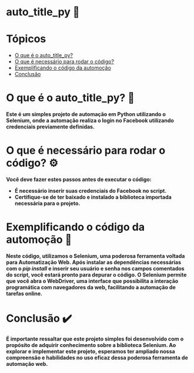 # auto_title_py 🤖

# Tópicos
* [O que é o auto_title_py?](#o-que-é-o-auto_title_py-)
* [O que é necessário para rodar o código?](#o-que-é-necessário-para-rodar-o-código-%EF%B8%8F)
* [Exemplificando o código da automoção](#exemplificando-o-código-da-automoção-)
* [Conclusão](#conclusão-%EF%B8%8F)

# O que é o auto_title_py? 🤔
**Este é um simples projeto de automação em Python utilizando o Selenium, onde a automação realiza o login no Facebook utilizando credenciais previamente definidas.**

# O que é necessário para rodar o código? ⚙️
**Você deve fazer estes passos antes de executar o código:**
 - **É necessário inserir suas credenciais do Facebook no script.**
 - **Certifique-se de ter baixado e instalado a biblioteca importada necessária para o projeto.**

# Exemplificando o código da automoção 📑
**Neste código, utilizamos o Selenium, uma poderosa ferramenta voltada para Automatização Web. Após instalar as dependências necessárias com o *pip install* e inserir seu usuário e senha nos campos comentados do script, você estará pronto para depurar o código. O Selenium permite que você abra o WebDriver, uma interface que possibilita a interação programática com navegadores da web, facilitando a automação de tarefas online.**

# Conclusão ✔️
**É importante ressaltar que este projeto simples foi desenvolvido com o propósito de adquirir conhecimento sobre a biblioteca Selenium. Ao explorar e implementar este projeto, esperamos ter ampliado nossa compreensão e habilidades no uso eficaz dessa poderosa ferramenta de automação web.**
